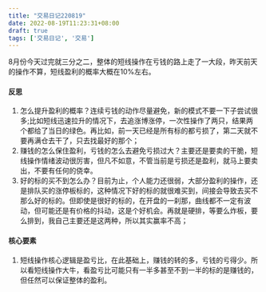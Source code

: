 ```yaml
---
title: "交易日记220819"
date: 2022-08-19T11:23:31+08:00
draft: true
tags: ['交易日记', '交易']
---
```


8月份今天过完就三分之二，整体的短线操作在亏钱的路上走了一大段，昨天前天的操作不算，短线盈利的概率大概在10%左右。

#### 反思
1. 怎么提升盈利的概率？连续亏钱的动作尽量避免，新的模式不要一下子尝试很多;比如短线迅速拉升的情况下，去追涨博涨停，一次性操作了两只，结果两个都给了当日的绿色。再比如，前一天已经是所有标的都亏损了，第二天就不要再满仓去干了，只去找最好的那个；
2. 赚钱的怎么保住盈利，亏钱的怎么去避免亏损过大？主要还是要卖的干脆，短线操作情绪波动很厉害，但凡不如意，不管当前是亏损还是盈利，就马上要卖出，不要有任何的侥幸。
3. 好的标的买不到怎么办？目前为止，个人能力还很弱，大部分盈利的操作，还是排队买的涨停板标的，这种情况下好的标的就很难买到，间接会导致去买不那么好的标的。但即使是很好的标的，在开盘的一刹那，曲线都不一定有波动，但可能还是有价格的抖动，这是个好机会。再就是硬排，等要么炸板，要么排到，我自己主要还是这两种，所以其实赢率不高；

#### 核心要素
1. 短线操作核心逻辑是盈亏比，在此基础上，赚钱的转的多，亏钱的亏得少。所以看短线操作大牛，看盈亏比可能只有一半多甚至不到一半的标的是赚钱的，但任然可以保证整体的盈利。